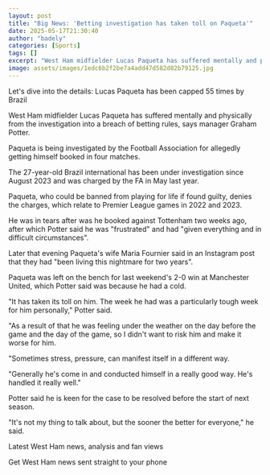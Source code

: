 ```yaml
---
layout: post
title: "Big News: 'Betting investigation has taken toll on Paqueta'"
date: 2025-05-17T21:30:40
author: "badely"
categories: [Sports]
tags: []
excerpt: "West Ham midfielder Lucas Paqueta has suffered mentally and physically from the investigation into a breach of betting rules, says manager Graham Pott"
image: assets/images/1edc6b2f2be7a4add47d582d82b79125.jpg
---
```


Let's dive into the details: Lucas Paqueta has been capped 55 times by Brazil

West Ham midfielder Lucas Paqueta has suffered mentally and physically from the investigation into a breach of betting rules, says manager Graham Potter.

Paqueta is being investigated by the Football Association for allegedly getting himself booked in four matches.

The 27-year-old Brazil international has been under investigation since August 2023 and was charged by the FA in May last year.

Paqueta, who could be banned from playing for life if found guilty, denies the charges, which relate to Premier League games in 2022 and 2023.

He was in tears after was he booked against Tottenham two weeks ago, after which Potter said he was "frustrated" and had "given everything and in difficult circumstances".

Later that evening Paqueta's wife Maria Fournier said in an Instagram post that they had "been living this nightmare for two years".

Paqueta was left on the bench for last weekend's 2-0 win at Manchester United, which Potter said was because he had a cold.

"It has taken its toll on him. The week he had was a particularly tough week for him personally," Potter said.

"As a result of that he was feeling under the weather on the day before the game and the day of the game, so I didn't want to risk him and make it worse for him.

"Sometimes stress, pressure, can manifest itself in a different way.

"Generally he's come in and conducted himself in a really good way. He's handled it really well."

Potter said he is keen for the case to be resolved before the start of next season.

"It's not my thing to talk about, but the sooner the better for everyone," he said.

Latest West Ham news, analysis and fan views

Get West Ham news sent straight to your phone

